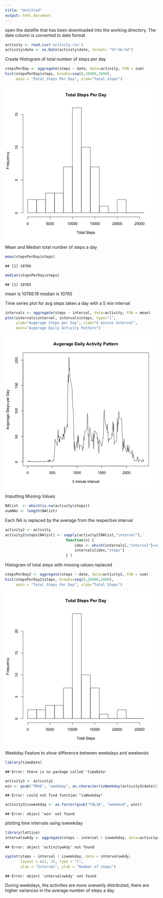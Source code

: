 ```yaml
---
title: "Untitled"
output: html_document
---
```


open the datafile that has been downloaded into the working directory.
The date column is converted to date format


```r
activity <- read.csv('activity.csv')
activity$date <- as.Date(activity$date, format= "%Y-%m-%d")
```

Create Histogram of total number of steps per day


```r
stepsPerDay <- aggregate(steps ~ date, data=activity, FUN = sum)
hist(stepsPerDay$steps, breaks=seq(0,26000,2000), 
     main = "Total Steps Per Day", xlab="Total Steps")
```

![plot of chunk unnamed-chunk-2](figure/unnamed-chunk-2.png) 

Mean and Median total number of steps a day


```r
mean(stepsPerDay$steps)
```

```
## [1] 10766
```

```r
median(stepsPerDay$steps)
```

```
## [1] 10765
```
mean is 10766.19
median is 10765


Time series plot for avg steps taken a day with a 5 min interval

```r
intervals <- aggregate(steps ~ interval, data=activity, FUN = mean)
plot(intervals$interval, intervals$steps, type="l", 
     ylab="Avgerage Steps per Day", xlab="5 minute Interval",
     main="Avgerage Daily Activity Pattern") 
```

![plot of chunk unnamed-chunk-4](figure/unnamed-chunk-4.png) 

Imputting Missing Values


```r
NAlist  <- which(is.na(activity$steps))
numNAs <- length(NAlist)
```

Each NA is replaced by the average from the respective interval

```r
activity2 <- activity
activity2$steps[NAlist] <- sapply(activity2[NAlist,"interval"], 
                            function(x) {
                                idex <- which(intervals[,"interval"]==x)
                                intervals[idex,"steps"]
                            } ) 
```

Histogram of total steps with missing values replaced

```r
stepsPerDay2 <- aggregate(steps ~ date, data=activity2, FUN = sum)
hist(stepsPerDay2$steps, breaks=seq(0,26000,2000), 
     main = "Total Steps Per Day", xlab="Total Steps")
```

![plot of chunk unnamed-chunk-7](figure/unnamed-chunk-7.png) 

Weekday Feature to show difference between weekdays and weekends


```r
library(timeDate)
```

```
## Error: there is no package called 'timeDate'
```

```r
activity3 <- activity2
win <- gsub("TRUE", "weekday", as.character(isWeekday(activity3$date)))
```

```
## Error: could not find function "isWeekday"
```

```r
activity3$isweekday <- as.factor(gsub("FALSE", "weekend", win))
```

```
## Error: object 'win' not found
```

plotting time intervals using isweekday


```r
library(lattice)
intervalswkdy <- aggregate(steps ~ interval + isweekday, data=activitywkdy, FUN = mean)
```

```
## Error: object 'activitywkdy' not found
```

```r
xyplot(steps ~ interval | isweekday, data = intervalswkdy, 
       layout = c(1, 2), type = "l", 
       xlab = "Interval", ylab = "Number of steps")
```

```
## Error: object 'intervalswkdy' not found
```

During weekdays, the activities are more unevenly distributed, there are higher variances in the average number of steps a day.
